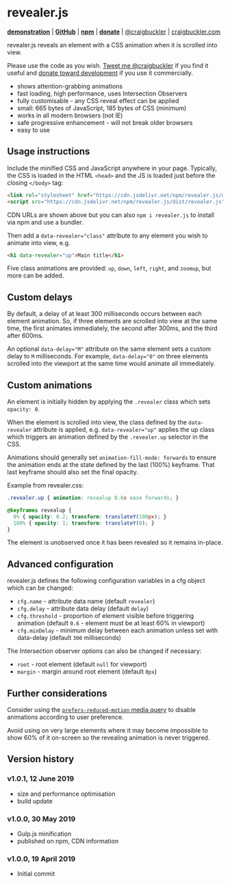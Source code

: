 # revealer.js

[**demonstration**](https://codepen.io/craigbuckler/full/Lvmdjb) | [**GitHub**](https://github.com/craigbuckler/revealer.js) | [**npm**](https://www.npmjs.com/package/revealer.js) | [**donate**](https://gum.co/revealerjs) | [@craigbuckler](https://twitter.com/craigbuckler) | [craigbuckler.com](https://craigbuckler.com/)

revealer.js reveals an element with a CSS animation when it is scrolled into view.

Please use the code as you wish. [Tweet me @craigbuckler](https://twitter.com/craigbuckler) if you find it useful and [donate toward development](https://gum.co/revealerjs) if you use it commercially.

* shows attention-grabbing animations
* fast loading, high performance, uses Intersection Observers
* fully customisable - any CSS reveal effect can be applied
* small: 665 bytes of JavaScript, 185 bytes of CSS (minimum)
* works in all modern browsers (not IE)
* safe progressive enhancement - will not break older browsers
* easy to use


## Usage instructions

Include the minified CSS and JavaScript anywhere in your page. Typically, the CSS is loaded in the HTML `<head>` and the JS is loaded just before the closing `</body>` tag:

```html
<link rel="stylesheet" href="https://cdn.jsdelivr.net/npm/revealer.js/dist/revealer.css">
<script src="https://cdn.jsdelivr.net/npm/revealer.js/dist/revealer.js"></script>
```

CDN URLs are shown above but you can also `npm i revealer.js` to install via npm and use a bundler.

Then add a `data-revealer="class"` attribute to any element you wish to animate into view, e.g.

```html
<h1 data-revealer="up">Main title</h1>
```

Five class animations are provided: `up`, `down`, `left`, `right`, and `zoomup`, but more can be added.


## Custom delays

By default, a delay of at least 300 milliseconds occurs between each element animation. So, if three elements are scrolled into view at the same time, the first animates immediately, the second after 300ms, and the third after 600ms.

An optional `data-delay="M"` attribute on the same element sets a custom delay to `M` milliseconds. For example, `data-delay="0"` on three elements scrolled into the viewport at the same time would animate all immediately.


## Custom animations

An element is initially hidden by applying the `.revealer` class which sets `opacity: 0`.

When the element is scrolled into view, the class defined by the `data-revealer` attribute is applied, e.g. `data-revealer="up"` applies the up class which triggers an animation defined by the `.revealer.up` selector in the CSS.

Animations should generally set `animation-fill-mode: forwards` to ensure the animation ends at the state defined by the last (100%) keyframe. That last keyframe should also set the final opacity.

Example from revealer.css:

```css
.revealer.up { animation: revealup 0.6s ease forwards; }

@keyframes revealup {
  0% { opacity: 0.2; transform: translateY(100px); }
  100% { opacity: 1; transform: translateY(0); }
}
```

The element is unobserved once it has been revealed so it remains in-place.


## Advanced configuration

revealer.js defines the following configuration variables in a cfg object which can be changed:

* `cfg.name` - attribute data name (default `revealer`)
* `cfg.delay` - attribute data delay (default `delay`)
* `cfg.threshold` - proportion of element visible before triggering animation (default `0.6` - element must be at least 60% in viewport)
* `cfg.minDelay` - minimum delay between each animation unless set with data-delay (default `300` milliseconds)

The Intersection observer options can also be changed if necessary:

* `root` - root element (default `null` for viewport)
* `margin` - margin around root element (default `0px`)


## Further considerations

Consider using the [`prefers-reduced-motion` media query](https://developer.mozilla.org/en-US/docs/Web/CSS/@media/prefers-reduced-motion) to disable animations according to user preference.

Avoid using on very large elements where it may become impossible to show 60% of it on-screen so the revealing animation is never triggered.


## Version history

### v1.0.1, 12 June 2019

* size and performance optimisation
* build update

### v1.0.0, 30 May 2019

* Gulp.js minification
* published on npm, CDN information

### v1.0.0, 19 April 2019

* Initial commit

